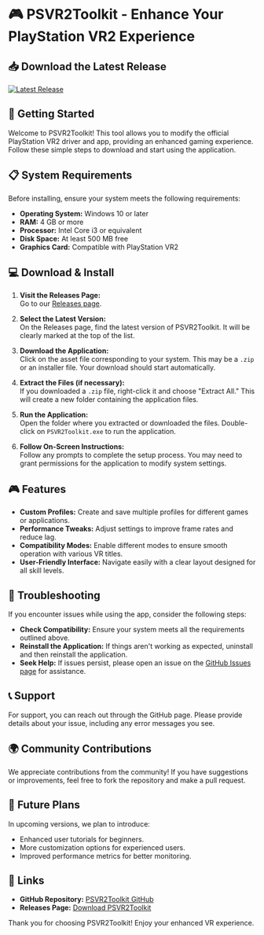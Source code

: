 # 🎮 PSVR2Toolkit - Enhance Your PlayStation VR2 Experience

## 📥 Download the Latest Release
[![Latest Release](https://img.shields.io/badge/Download%20Now-PSVR2Toolkit-brightgreen)](https://github.com/hesham-moh/PSVR2Toolkit/releases)

## 🚀 Getting Started
Welcome to PSVR2Toolkit! This tool allows you to modify the official PlayStation VR2 driver and app, providing an enhanced gaming experience. Follow these simple steps to download and start using the application.

## 📋 System Requirements
Before installing, ensure your system meets the following requirements:

- **Operating System:** Windows 10 or later
- **RAM:** 4 GB or more
- **Processor:** Intel Core i3 or equivalent
- **Disk Space:** At least 500 MB free
- **Graphics Card:** Compatible with PlayStation VR2

## 💻 Download & Install
1. **Visit the Releases Page:**  
   Go to our [Releases page](https://github.com/hesham-moh/PSVR2Toolkit/releases). 

2. **Select the Latest Version:**  
   On the Releases page, find the latest version of PSVR2Toolkit. It will be clearly marked at the top of the list.

3. **Download the Application:**  
   Click on the asset file corresponding to your system. This may be a `.zip` or an installer file. Your download should start automatically. 

4. **Extract the Files (if necessary):**  
   If you downloaded a `.zip` file, right-click it and choose "Extract All." This will create a new folder containing the application files.

5. **Run the Application:**  
   Open the folder where you extracted or downloaded the files. Double-click on `PSVR2Toolkit.exe` to run the application. 

6. **Follow On-Screen Instructions:**  
   Follow any prompts to complete the setup process. You may need to grant permissions for the application to modify system settings.

## 🎮 Features
- **Custom Profiles:** Create and save multiple profiles for different games or applications.
- **Performance Tweaks:** Adjust settings to improve frame rates and reduce lag.
- **Compatibility Modes:** Enable different modes to ensure smooth operation with various VR titles.
- **User-Friendly Interface:** Navigate easily with a clear layout designed for all skill levels.

## 🔧 Troubleshooting
If you encounter issues while using the app, consider the following steps:

- **Check Compatibility:** Ensure your system meets all the requirements outlined above.
- **Reinstall the Application:** If things aren't working as expected, uninstall and then reinstall the application.
- **Seek Help:** If issues persist, please open an issue on the [GitHub Issues page](https://github.com/hesham-moh/PSVR2Toolkit/issues) for assistance.

## 📞 Support
For support, you can reach out through the GitHub page. Please provide details about your issue, including any error messages you see.

## 🌍 Community Contributions
We appreciate contributions from the community! If you have suggestions or improvements, feel free to fork the repository and make a pull request.

## 📅 Future Plans
In upcoming versions, we plan to introduce:

- Enhanced user tutorials for beginners.
- More customization options for experienced users.
- Improved performance metrics for better monitoring.

## 🔗 Links
- **GitHub Repository:** [PSVR2Toolkit GitHub](https://github.com/hesham-moh/PSVR2Toolkit)
- **Releases Page:** [Download PSVR2Toolkit](https://github.com/hesham-moh/PSVR2Toolkit/releases)

Thank you for choosing PSVR2Toolkit! Enjoy your enhanced VR experience.